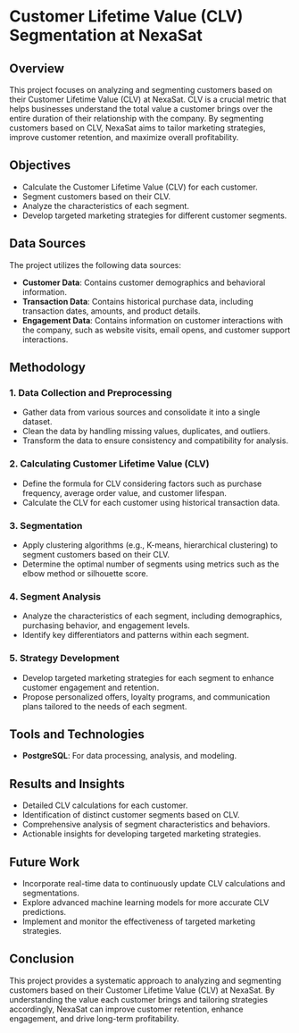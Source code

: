 # Customer Lifetime Value (CLV) Segmentation at NexaSat

## Overview

This project focuses on analyzing and segmenting customers based on their Customer Lifetime Value (CLV) at NexaSat. CLV is a crucial metric that helps businesses understand the total value a customer brings over the entire duration of their relationship with the company. By segmenting customers based on CLV, NexaSat aims to tailor marketing strategies, improve customer retention, and maximize overall profitability.

## Objectives

- Calculate the Customer Lifetime Value (CLV) for each customer.
- Segment customers based on their CLV.
- Analyze the characteristics of each segment.
- Develop targeted marketing strategies for different customer segments.

## Data Sources

The project utilizes the following data sources:
- **Customer Data**: Contains customer demographics and behavioral information.
- **Transaction Data**: Contains historical purchase data, including transaction dates, amounts, and product details.
- **Engagement Data**: Contains information on customer interactions with the company, such as website visits, email opens, and customer support interactions.

## Methodology

### 1. Data Collection and Preprocessing
- Gather data from various sources and consolidate it into a single dataset.
- Clean the data by handling missing values, duplicates, and outliers.
- Transform the data to ensure consistency and compatibility for analysis.

### 2. Calculating Customer Lifetime Value (CLV)
- Define the formula for CLV considering factors such as purchase frequency, average order value, and customer lifespan.
- Calculate the CLV for each customer using historical transaction data.

### 3. Segmentation
- Apply clustering algorithms (e.g., K-means, hierarchical clustering) to segment customers based on their CLV.
- Determine the optimal number of segments using metrics such as the elbow method or silhouette score.

### 4. Segment Analysis
- Analyze the characteristics of each segment, including demographics, purchasing behavior, and engagement levels.
- Identify key differentiators and patterns within each segment.

### 5. Strategy Development
- Develop targeted marketing strategies for each segment to enhance customer engagement and retention.
- Propose personalized offers, loyalty programs, and communication plans tailored to the needs of each segment.

## Tools and Technologies

- **PostgreSQL**: For data processing, analysis, and modeling.


## Results and Insights

- Detailed CLV calculations for each customer.
- Identification of distinct customer segments based on CLV.
- Comprehensive analysis of segment characteristics and behaviors.
- Actionable insights for developing targeted marketing strategies.

## Future Work

- Incorporate real-time data to continuously update CLV calculations and segmentations.
- Explore advanced machine learning models for more accurate CLV predictions.
- Implement and monitor the effectiveness of targeted marketing strategies.

## Conclusion

This project provides a systematic approach to analyzing and segmenting customers based on their Customer Lifetime Value (CLV) at NexaSat. By understanding the value each customer brings and tailoring strategies accordingly, NexaSat can improve customer retention, enhance engagement, and drive long-term profitability.

